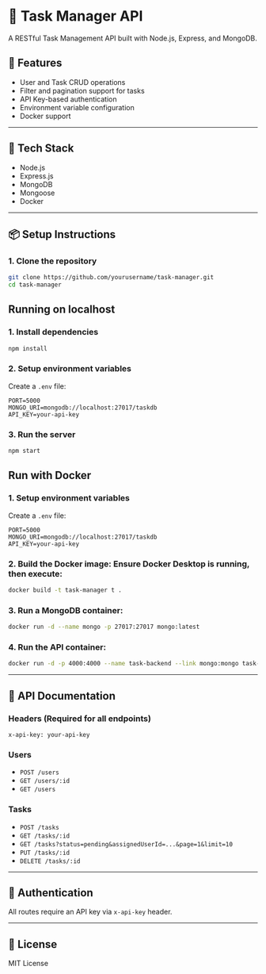# 📝 Task Manager API

A RESTful Task Management API built with Node.js, Express, and MongoDB.

## 🚀 Features

- User and Task CRUD operations
- Filter and pagination support for tasks
- API Key-based authentication
- Environment variable configuration
- Docker support

---

## 🔧 Tech Stack

- Node.js
- Express.js
- MongoDB
- Mongoose
- Docker

---

## 📦 Setup Instructions

### 1. Clone the repository
```bash
git clone https://github.com/yourusername/task-manager.git
cd task-manager
```
## Running on localhost
### 1. Install dependencies
```bash
npm install
```

### 2. Setup environment variables

Create a `.env` file:
```
PORT=5000
MONGO_URI=mongodb://localhost:27017/taskdb
API_KEY=your-api-key
```

### 3. Run the server
```bash
npm start
```

## Run with Docker

### 1. Setup environment variables

Create a `.env` file:
```
PORT=5000
MONGO_URI=mongodb://localhost:27017/taskdb
API_KEY=your-api-key
```
### 2. Build the Docker image: Ensure Docker Desktop is running, then execute:
```bash
docker build -t task-manager t .
```
### 3. Run a MongoDB container:
```bash
docker run -d --name mongo -p 27017:27017 mongo:latest
```
### 4. Run the API container:
```bash
docker run -d -p 4000:4000 --name task-backend --link mongo:mongo task-manager
```

---

## 📘 API Documentation

### Headers (Required for all endpoints)
```
x-api-key: your-api-key
```

### Users
- `POST /users`
- `GET /users/:id`
- `GET /users`

### Tasks
- `POST /tasks`
- `GET /tasks/:id`
- `GET /tasks?status=pending&assignedUserId=...&page=1&limit=10`
- `PUT /tasks/:id`
- `DELETE /tasks/:id`

---

## 🔐 Authentication

All routes require an API key via `x-api-key` header.

---


## 📄 License

MIT License
